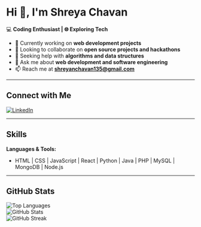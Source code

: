 # Hi 👋, I'm Shreya Chavan  
💻 **Coding Enthusiast | 🌐 Exploring Tech**  

- 🔭 Currently working on **web development projects**  
- 👯 Looking to collaborate on **open source projects and hackathons**  
- 🤝 Seeking help with **algorithms and data structures**  
- 💬 Ask me about **web development and software engineering**  
- 📫 Reach me at **shreyanchavan135@gmail.com**  

---
## Connect with Me  

[![LinkedIn](https://img.shields.io/badge/LinkedIn-Profile-blue)](https://www.linkedin.com/in/shreyanavnathchavan/)


---

## Skills  
**Languages & Tools:**  
- HTML | CSS | JavaScript | React | Python | Java | PHP | MySQL | MongoDB | Node.js  

---

## GitHub Stats  
![Top Languages](https://github-readme-stats.vercel.app/api/top-langs/?username=ShreyaaNChavan&layout=compact&theme=default)  
![GitHub Stats](https://github-readme-stats.vercel.app/api?username=ShreyaaNChavan&show_icons=true&theme=default)  
![GitHub Streak](https://github-readme-streak-stats.herokuapp.com/?user=ShreyaaNChavan&theme=default)  
 
